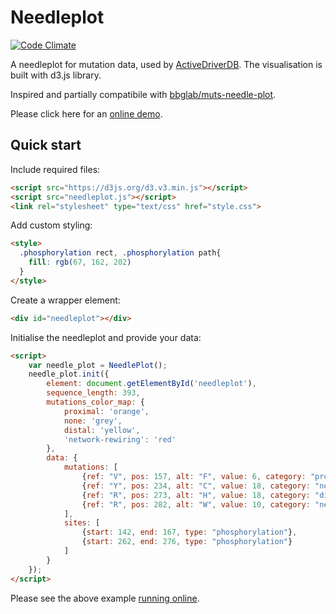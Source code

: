 # Needleplot

[![Code Climate](https://codeclimate.com/github/reimandlab/needleplot/badges/gpa.svg)](https://codeclimate.com/github/reimandlab/needleplot)

A needleplot for mutation data, used by [ActiveDriverDB](https://github.com/reimandlab/ActiveDriverDB).
The visualisation is built with d3.js library.

Inspired and partially compatibile with [bbglab/muts-needle-plot](https://github.com/bbglab/muts-needle-plot).

Please click here for an [online demo](https://jsfiddle.net/58hy6fet/3/).

## Quick start

Include required files:

```html
<script src="https://d3js.org/d3.v3.min.js"></script>
<script src="needleplot.js"></script>
<link rel="stylesheet" type="text/css" href="style.css">
```

Add custom styling:


```html
<style>
  .phosphorylation rect, .phosphorylation path{
    fill: rgb(67, 162, 202)
  }
</style>
```

Create a wrapper element:

```html
<div id="needleplot"></div>
```

Initialise the needleplot and provide your data:

```html
<script>
    var needle_plot = NeedlePlot();
    needle_plot.init({
        element: document.getElementById('needleplot'),
        sequence_length: 393,
        mutations_color_map: {
            proximal: 'orange',
            none: 'grey',
            distal: 'yellow',
            'network-rewiring': 'red'
        },
        data: {
            mutations: [
                {ref: "V", pos: 157, alt: "F", value: 6, category: "proximal"},
                {ref: "Y", pos: 234, alt: "C", value: 18, category: "none"},
                {ref: "R", pos: 273, alt: "H", value: 18, category: "distal"},
                {ref: "R", pos: 282, alt: "W", value: 10, category: "network-rewiring"}
            ],
            sites: [
                {start: 142, end: 167, type: "phosphorylation"},
                {start: 262, end: 276, type: "phosphorylation"}
            ]
        }
    });
</script>
```

Please see the above example [running online](https://jsfiddle.net/58hy6fet/3/).
